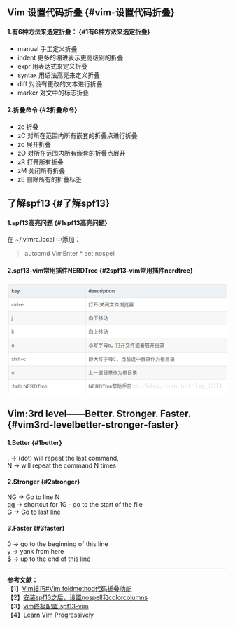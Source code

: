## Vim 设置代码折叠 {#vim-设置代码折叠}

#### 1.有6种方法来选定折叠： {#1有6种方法来选定折叠}

* manual 手工定义折叠
* indent 更多的缩进表示更高级别的折叠
* expr 用表达式来定义折叠
* syntax 用语法高亮来定义折叠
* diff 对没有更改的文本进行折叠
* marker 对文中的标志折叠

#### 2.折叠命令 {#2折叠命令}

* zc 折叠
* zC 对所在范围内所有嵌套的折叠点进行折叠
* zo 展开折叠
* zO 对所在范围内所有嵌套的折叠点展开
* zR 打开所有折叠
* zM 关闭所有折叠
* zE 删除所有的折叠标签

## 了解spf13 {#了解spf13}

#### 1.spf13高亮问题 {#1spf13高亮问题}

在 ~/.vimrc.local 中添加：

> autocmd VimEnter \* set nospell

#### 2.spf13-vim常用插件NERDTree {#2spf13-vim常用插件nerdtree}

![](/assets/3-1.png)

## Vim:3rd level——Better. Stronger. Faster. {#vim3rd-levelbetter-stronger-faster}

#### 1.Better {#1better}

. → \(dot\) will repeat the last command,  
 N → will repeat the command N times

#### 2.Stronger {#2stronger}

NG → Go to line N  
 gg → shortcut for 1G - go to the start of the file  
 G → Go to last line

#### 3.Faster {#3faster}

0 → go to the beginning of this line  
 y → yank from here  
 $ → up to the end of this line

---

**参考文献：**  
 【1】[Vim技巧\#Vim foldmethod代码折叠功能](https://blog.csdn.net/qq_27968607/article/details/60956584)  
 【2】[安装spf13之后，设置nospell和colorcolumns](https://blog.csdn.net/justheretobe/article/details/50708951)  
 【3】[vim终极配置:spf13-vim](https://blog.csdn.net/u011729865/article/details/49210841)  
 【4】[Learn Vim Progressively](http://yannesposito.com/Scratch/en/blog/Learn-Vim-Progressively/)



